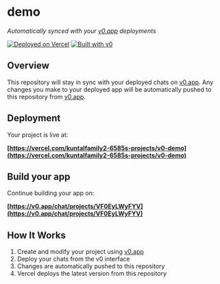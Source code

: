 # demo

*Automatically synced with your [v0.app](https://v0.app) deployments*

[![Deployed on Vercel](https://img.shields.io/badge/Deployed%20on-Vercel-black?style=for-the-badge&logo=vercel)](https://vercel.com/kuntalfamily2-6585s-projects/v0-demo)
[![Built with v0](https://img.shields.io/badge/Built%20with-v0.app-black?style=for-the-badge)](https://v0.app/chat/projects/VF0EyLWyFYV)

## Overview

This repository will stay in sync with your deployed chats on [v0.app](https://v0.app).
Any changes you make to your deployed app will be automatically pushed to this repository from [v0.app](https://v0.app).

## Deployment

Your project is live at:

**[https://vercel.com/kuntalfamily2-6585s-projects/v0-demo](https://vercel.com/kuntalfamily2-6585s-projects/v0-demo)**

## Build your app

Continue building your app on:

**[https://v0.app/chat/projects/VF0EyLWyFYV](https://v0.app/chat/projects/VF0EyLWyFYV)**

## How It Works

1. Create and modify your project using [v0.app](https://v0.app)
2. Deploy your chats from the v0 interface
3. Changes are automatically pushed to this repository
4. Vercel deploys the latest version from this repository